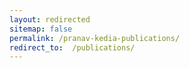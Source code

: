 ```yaml
---
layout: redirected
sitemap: false
permalink: /pranav-kedia-publications/
redirect_to:  /publications/
---
```

